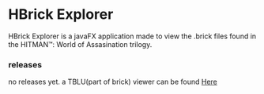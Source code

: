 # HBrick Explorer

HBrick Explorer is a javaFX application made to view the .brick files found in the HITMAN™: World of Assasination trilogy.


### releases
no releases yet.
a TBLU(part of brick) viewer can be found [Here](https://github.com/dafitius/Hitman_TBLU_viewer/releases/tag/0.5)
